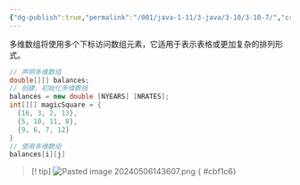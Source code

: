 ```yaml
---
{"dg-publish":true,"permalink":"/001/java-1-11/3-java/3-10/3-10-7/","created":"2024-05-06T14:31:58.526+08:00","updated":"2024-06-01T10:45:03.452+08:00"}
---
```


多维数组将使用多个下标访问数组元素，它适用于表示表格或更加复杂的排列形式。

```java
// 声明多维数组
double[][] balances;
// 创建、初始化多维数组
balances = new double [NYEARS] [NRATES];
int[][] magicSquare = {
  {16, 3, 2, 13},
  {5, 10, 11, 8},
  {9, 6, 7, 12}
}
// 使用多维数组
balances[i][j]
```

>[! tip]
>![Pasted image 20240506143607.png](/img/user/$/$Sys999%20Attachment/Pasted%20image%2020240506143607.png)
{ #cbf1c6}


